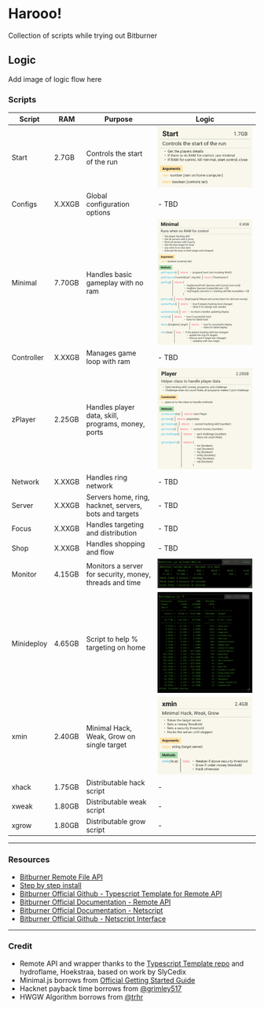 # Harooo!

Collection of scripts while trying out Bitburner

## Logic

Add image of logic flow here

### Scripts

| Script     | RAM    | Purpose                                                 | Logic                                               |
| ---------- | ------ | ------------------------------------------------------- | --------------------------------------------------- |
| Start      | 2.7GB  | Controls the start of the run                           | ![Start](docs/Module-Start.jpg?raw=true)            |
| Configs    | X.XXGB | Global configuration options                            | - TBD                                               |
| Minimal    | 7.70GB | Handles basic gameplay with no ram                      | ![Minimal](docs/Module-Minimal.jpg?raw=true)        |
| Controller | X.XXGB | Manages game loop with ram                              | - TBD                                               |
| zPlayer    | 2.25GB | Handles player data, skill, programs, money, ports      | ![Player](docs/Module-Player.jpg?raw=true)          |
| Network    | X.XXGB | Handles ring network                                    | - TBD                                               |
| Server     | X.XXGB | Servers home, ring, hacknet, servers, bots and targets  | - TBD                                               |
| Focus      | X.XXGB | Handles targeting and distribution                      | - TBD                                               |
| Shop       | X.XXGB | Handles shopping and flow                               | - TBD                                               |
| Monitor    | 4.15GB | Monitors a server for security, money, threads and time | ![Monitor](docs/Module-Monitor.png?raw=true)        |
| Minideploy | 4.65GB | Script to help % targeting on home                      | ![Mini Deploy](docs/Module-Minideploy.png?raw=true) |
| xmin       | 2.40GB | Minimal Hack, Weak, Grow on single target               | ![xmin](docs/Module-xmin.jpg?raw=true)              |
| xhack      | 1.75GB | Distributable hack script                               | -                                                   |
| xweak      | 1.80GB | Distributable weak script                               | -                                                   |
| xgrow      | 1.80GB | Distributable grow script                               | -                                                   |

---

### Resources

- [Bitburner Remote File API](zRemoteAPI.md)
- [Step by step install](zBeginnersGuide.md)
- [Bitburner Official Github - Typescript Template for Remote API](https://github.com/bitburner-official/typescript-template)
- [Bitburner Official Documentation - Remote API](https://bitburner-official.readthedocs.io/en/latest/remoteapi.html)
- [Bitburner Official Documentation - Netscript](https://bitburner-official.readthedocs.io/en/latest/netscript.html)
- [Bitburner Official Github - Netscript Interface](https://github.com/bitburner-official/bitburner-src/blob/dev/markdown/bitburner.ns.md)

---

### Credit

- Remote API and wrapper thanks to the [Typescript Template repo](https://bitburner-official.readthedocs.io/en/latest/remoteapi.html) and hydroflame, Hoekstraa, based on work by SlyCedix
- Minimal.js borrows from [Official Getting Started Guide](https://bitburner-official.readthedocs.io/en/latest/guidesandtips/gettingstartedguideforbeginnerprogrammers.html)
- Hacknet payback time borrows from [@grimley517](https://gist.github.com/grimley517/c2d531976db057cede4ac8e367418971)
- HWGW Algorithm borrows from [@trhr](https://github.com/trhr/lets-play-bitburner/blob/ep7/hwgw.js)
